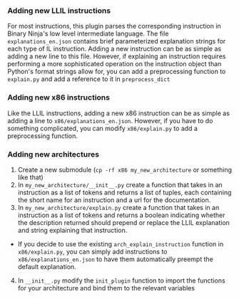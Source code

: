 
### Adding new LLIL instructions
For most instructions, this plugin parses the corresponding instruction in Binary Ninja's low level intermediate language. The file `explanations_en.json` contains brief parameterized explanation strings for each type of IL instruction. Adding a new instruction can be as simple as adding a new line to this file. However, if explaining an instruction requires performing a more sophisticated operation on the instruction object than Python's format strings allow for, you can add a preprocessing function to `explain.py` and add a reference to it in `preprocess_dict`

### Adding new x86 instructions
Like the LLIL instructions, adding a new x86 instruction can be as simple as adding a line to `x86/explanations_en.json`. However, if you have to do something complicated, you can modify `x86/explain.py` to add a preprocessing function.

### Adding new architectures
1. Create a new submodule (`cp -rf x86 my_new_architecture` or something like that)
2. In `my_new_architecture/__init__.py` create a function that takes in an instruction as a list of tokens and returns a list of tuples, each containing the short name for an instruction and a url for the documentation.
3. In `my_new_architecture/explain.py` create a function that takes in an instruction as a list of tokens and returns a boolean indicating whether the description returned should prepend or replace the LLIL explanation and string explaining that instruction.
 * If you decide to use the existing `arch_explain_instruction` function in `x86/explain.py`, you can simply add instructions to `x86/explanations_en.json` to have them automatically preempt the default explanation.
4. In `__init__.py` modify the `init_plugin` function to import the functions for your architecture and bind them to the relevant variables
